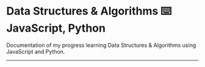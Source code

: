 # Data Structures & Algorithms :keyboard: JavaScript, Python

Documentation of my progress learning Data Structures & Algorithms using JavaScript and Python.

---
